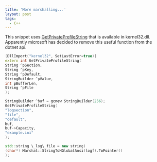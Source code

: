 ```yaml
---
title: 'More marshalling...'
layout: post
tags:
  - C++
---
```

This snippet uses [GetPrivateProfileString](http://windowssdk.msdn.microsoft.com/library/default.asp?url=/library/en-us/sysinfo/base/getprivateprofilestring.asp) that is available in kernel32.dll. Apparently microsoft has decided to remove this useful function from the dotnet api.

```cpp
[DllImport("kernel32", SetLastError=true)]
extern int GetPrivateProfileString(
String ^pSection,
String ^pKey,
String ^pDefault,
StringBuilder ^pValue,
int pBufferLen,
String ^pFile
);

StringBuilder ^buf = gcnew StringBuilder(256);
GetPrivateProfileString(
"logsection",
"file",
"default",
buf,
buf->Capacity,
"example.ini"
);

std::string \_log\_file = new string(
(char*) Marshal::StringToHGlobalAnsi(logf).ToPointer()
);
```
